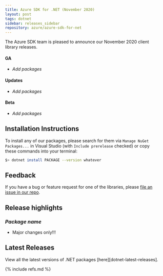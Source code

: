 ```yaml
---
title: Azure SDK for .NET (November 2020)
layout: post
tags: dotnet
sidebar: releases_sidebar
repository: azure/azure-sdk-for-net
---
```


The Azure SDK team is pleased to announce our November 2020 client library releases.

#### GA

- _Add packages_

#### Updates

- _Add packages_

#### Beta

- _Add packages_

## Installation Instructions

To install any of our packages, please search for them via `Manage NuGet Packages...` in Visual Studio (with `Include prerelease` checked) or copy these commands into your terminal:

```bash
$> dotnet install PACKAGE --version whatever
```

## Feedback

If you have a bug or feature request for one of the libraries, please [file an issue in our repo](https://github.com/Azure/azure-sdk-for-net/issues/new/choose).

## Release highlights

### _Package name_ 

- Major changes only!!!

## Latest Releases

View all the latest versions of .NET packages [here][dotnet-latest-releases].

{% include refs.md %}
